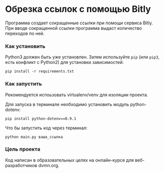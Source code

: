 # Обрезка ссылок с помощью Bitly
Программа создает сокращенные ссылки при помощи сервиса Bitly. При вводе сокращенной ссылки программа выдаст количество переходов по ней.

### Как установить
Python3 должен быть уже установлен. Затем используйте `pip` (или `pip3`, есть конфликт с Python2) для установки зависимостей:
```
pip install -r requirements.txt
```
### Как запустить 
Рекомендуется испоьзовать virtualenv/venv для изоляции проекта.

Для запуска в терминале необходимо установить модуль python-dotenv:
```
pip install python-dotenv==0.9.1
```
Что бы запустить код через терминал:
```
python main.py ваша_ссылка
```
### Цель проекта

Код написан в образовательных целях на онлайн-курсе для веб-разработчиков dvmn.org.
